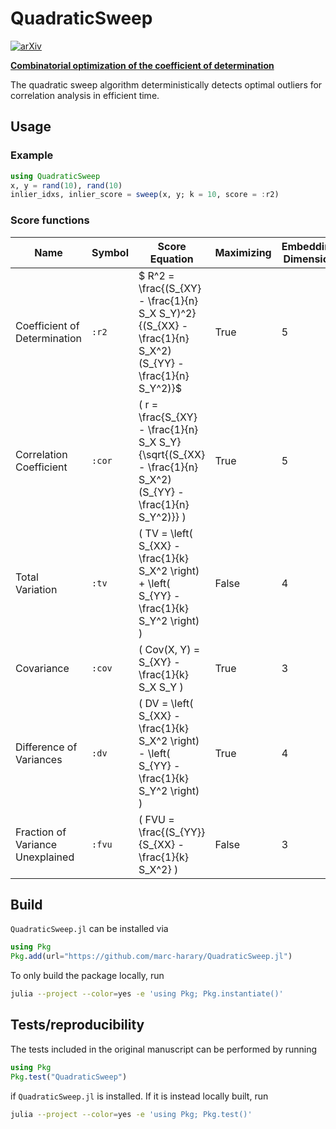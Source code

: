 # QuadraticSweep

[![arXiv](https://img.shields.io/badge/arXiv-2410.09316-b31b1b.svg)](https://arxiv.org/abs/2410.09316)

[**Combinatorial optimization of the coefficient of determination**](https://arxiv.org/abs/2410.09316)

The quadratic sweep algorithm deterministically detects optimal outliers for correlation analysis in efficient time.

## Usage
### Example

```julia
using QuadraticSweep
x, y = rand(10), rand(10)
inlier_idxs, inlier_score = sweep(x, y; k = 10, score = :r2)
```

### Score functions
| Name                          | Symbol | Score Equation                                                                                                    | Maximizing | Embedding Dimension | Embedding Equation                |
|-------------------------------|--------|-------------------------------------------------------------------------------------------------------------------|-----------------------|---------------------|-----------------------------------|
| Coefficient of Determination   | `:r2`  | $ R^2 = \frac{(S_{XY} - \frac{1}{n} S_X S_Y)^2}{(S_{XX} - \frac{1}{n} S_X^2) (S_{YY} - \frac{1}{n} S_Y^2)}$     | True            | 5                   | \( (x^2, xy, y^2, x, y) \)       |
| Correlation Coefficient        | `:cor` | \( r = \frac{S_{XY} - \frac{1}{n} S_X S_Y}{\sqrt{(S_{XX} - \frac{1}{n} S_X^2)(S_{YY} - \frac{1}{n} S_Y^2)}} \)    | True            | 5                   | \( (x^2, xy, y^2, x, y) \)       |
| Total Variation                | `:tv`  | \( TV = \left( S_{XX} - \frac{1}{k} S_X^2 \right) + \left( S_{YY} - \frac{1}{k} S_Y^2 \right) \)                   | False            | 4                   | \( (x^2, y^2, x, y) \)           |
| Covariance                     | `:cov` | \( Cov(X, Y) = S_{XY} - \frac{1}{k} S_X S_Y \)                                                                    | True            | 3                   | \( (x, y, xy) \)                 |
| Difference of Variances        | `:dv`  | \( DV = \left( S_{XX} - \frac{1}{k} S_X^2 \right) - \left( S_{YY} - \frac{1}{k} S_Y^2 \right) \)                   | True            | 4                   | \( (x^2, y^2, x, y) \)           |
| Fraction of Variance Unexplained| `:fvu` | \( FVU = \frac{(S_{YY}}{S_{XX} - \frac{1}{k} S_X^2} \)                           | False            | 3                   | \( (x, x^2, y^2) \)                 |

## Build
`QuadraticSweep.jl` can be installed via
```julia
using Pkg
Pkg.add(url="https://github.com/marc-harary/QuadraticSweep.jl")
```
To only build the package locally, run
```bash
julia --project --color=yes -e 'using Pkg; Pkg.instantiate()'
```

## Tests/reproducibility
The tests included in the original manuscript can be performed by running
```julia
using Pkg
Pkg.test("QuadraticSweep")
```
if `QuadraticSweep.jl` is installed. If it is instead locally built, run
```bash
julia --project --color=yes -e 'using Pkg; Pkg.test()'
```
